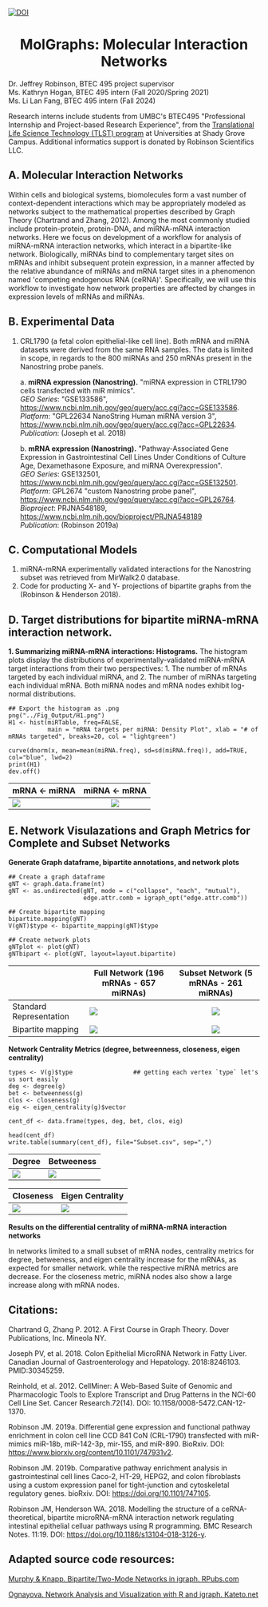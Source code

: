 [![DOI](https://zenodo.org/badge/278665845.svg)](https://zenodo.org/badge/latestdoi/278665845)
<h1 align="center">
MolGraphs: Molecular Interaction Networks </h1>

Dr. Jeffrey Robinson, BTEC 495 project supervisor<br>
Ms. Kathryn Hogan, BTEC 495 intern (Fall 2020/Spring 2021)<br>
Ms. Li Lan Fang, BTEC 495 intern (Fall 2024)<br>

Research interns include students from UMBC's BTEC495 "Professional Internship and Project-based Research Experience", from the [Translational Life Science Technology (TLST) program](http://shadygrove.umbc.edu/tlst.php) at Universities at Shady Grove Campus.  Additional informatics support is donated by Robinson Scientifics LLC.

## A. Molecular Interaction Networks 
Within cells and biological systems, biomolecules form a vast number of context-dependent interactions which may be appropriately modeled as networks subject to the mathematical properties described by Graph Theory (Chartrand and Zhang, 2012).  Among the most commonly studied include protein-protein, protein-DNA, and miRNA-mRNA interaction networks.  Here we focus on development of a workflow for analysis of miRNA-mRNA interaction networks, which interact in a bipartite-like network.  Biologically, miRNAs bind to complementary target sites on mRNAs and inhibit subsequent protein expression, in a manner affected by the relative abundance of miRNAs and mRNA target sites in a phenomenon named 'competing endogenous RNA (ceRNA)'.  Specifically, we will use this workflow to investigate how network properties are affected by changes in expression levels of mRNAs and miRNAs.

## B. Experimental Data
1. CRL1790 (a fetal colon epithelial-like cell line).  Both mRNA and miRNA datasets were derived from the same RNA samples.  The data is limited in scope, in regards to the 800 miRNAs and 250 mRNAs present in the Nanostring probe panels.

    a. <b>miRNA expression (Nanostring).</b> "miRNA expression in CTRL1790 cells transfected with miR mimics".<br>
    <em>GEO Series</em>: "GSE133586", https://www.ncbi.nlm.nih.gov/geo/query/acc.cgi?acc=GSE133586. <br>
    <em>Platform</em>: "GPL22634 NanoString Human miRNA version 3", https://www.ncbi.nlm.nih.gov/geo/query/acc.cgi?acc=GPL22634. <br>
    <em>Publication</em>: (Joseph et al. 2018)<br>
    
    b. <b>mRNA expression (Nanostring).</b> "Pathway-Associated Gene Expression in Gastrointestinal Cell Lines Under Conditions of Culture Age, Dexamethasone Exposure, and miRNA Overexpression". <br>
    <em>GEO Series</em>: GSE132501, https://www.ncbi.nlm.nih.gov/geo/query/acc.cgi?acc=GSE132501. <br>
    <em>Platform</em>: GPL2674 "custom Nanostring probe panel", https://www.ncbi.nlm.nih.gov/geo/query/acc.cgi?acc=GPL26764. <br>
    <em>Bioproject</em>: PRJNA548189, https://www.ncbi.nlm.nih.gov/bioproject/PRJNA548189 <br>
    <em>Publication</em>: (Robinson 2019a)<br>

## C. Computational Models
1. miRNA-mRNA experimentally validated interactions for the Nanostring subset was retrieved from MirWalk2.0 database.<br>
2. Code for producting X- and Y- projections of bipartite graphs from the  (Robinson & Henderson 2018). <br> 

## D. Target distributions for bipartite miRNA-mRNA interaction network.
<b>1. Summarizing miRNA-mRNA interactions: Histograms.</b>
The histogram plots display the distributions of experimentally-validated miRNA-mRNA target interactions from their two perspectives:  1. The number of mRNAs targeted by each individual miRNA, and 2. The number of miRNAs targeting each individual mRNA. Both miRNA nodes and mRNA nodes exhibit log-normal distributions. 

```
## Export the histogram as .png
png("../Fig_Output/H1.png")
H1 <- hist(miRTable, freq=FALSE, 
           main = "mRNA targets per miRNA: Density Plot", xlab = "# of mRNAs targeted", breaks=20, col = "lightgreen")

curve(dnorm(x, mean=mean(miRNA.freq), sd=sd(miRNA.freq)), add=TRUE, col="blue", lwd=2)
print(H1)
dev.off()
```
| mRNA <- miRNA        | miRNA <- mRNA           | 
| ------------- |:-------------:| 
| ![](Fig_Output/H1.png)      | ![](Fig_Output/H2.png) | 


## E. Network Visulazations and Graph Metrics for Complete and Subset Networks

<b> Generate Graph dataframe, bipartite annotations, and network plots </b>

```
## Create a graph dataframe
gNT <- graph.data.frame(nt)
gNT <- as.undirected(gNT, mode = c("collapse", "each", "mutual"),
                     edge.attr.comb = igraph_opt("edge.attr.comb"))

## Create bipartite mapping
bipartite.mapping(gNT)
V(gNT)$type <- bipartite_mapping(gNT)$type

## Create network plots
gNTplot <- plot(gNT)
gNTbipart <- plot(gNT, layout=layout.bipartite)

```

| | Full Network (196 mRNAs - 657 miRNAs)       | Subset Network (5 mRNAs - 261 miRNAs)          | 
| ------------- | ------------- |:-------------:| 
|Standard Representation| ![](Fig_Output/gFULLplot.png)      | ![](Fig_Output/gNTplot.png) | 
|Bipartite mapping| ![](Fig_Output/gFULLbipart.png)      | ![](Fig_Output/gNTbipart.png) | 



<b> Network Centrality Metrics (degree, betweenness, closeness, eigen centrality) </b>

```
types <- V(g)$type                 ## getting each vertex `type` let's us sort easily
deg <- degree(g)
bet <- betweenness(g)
clos <- closeness(g)
eig <- eigen_centrality(g)$vector

cent_df <- data.frame(types, deg, bet, clos, eig)

head(cent_df)
write.table(summary(cent_df), file="Subset.csv", sep=",")

```


|  Degree  |  Betweeness  | 
| ------------- | ------------- |
| ![](Fig_Output/degPlot.png)     | ![](Fig_Output/betPlot.png)  |


| Closeness |  Eigen Centrality  |
| ------------- | ------------- |
| ![](Fig_Output/closePlot.png) | ![](Fig_Output/eigPlot.png)  | 


<b> Results on the differential centrality of miRNA-mRNA interaction networks </b>

In networks limited to a small subset of mRNA nodes, centrality metrics for degree, betweeness, and eigen centrality increase for the mRNAs, as expected for smaller network. while the respective miRNA metrics are decrease.  For the closeness metric, miRNA nodes also show a large increase along with mRNA nodes.  


##

<h2 align="left">
Citations:
</h2>

Chartrand G, Zhang P. 2012. A First Course in Graph Theory. Dover Publications, Inc. Mineola NY.

Joseph PV, et al. 2018. Colon Epithelial MicroRNA Network in Fatty Liver. Canadian Journal of Gastroenterology and Hepatology. 2018:8246103. PMID:30345259.

Reinhold, et al. 2012. CellMiner: A Web-Based Suite of Genomic and Pharmacologic Tools to Explore Transcript and Drug Patterns in the NCI-60 Cell Line Set. Cancer Research.72(14). DOI: 10.1158/0008-5472.CAN-12-1370. 

Robinson JM. 2019a. Differential gene expression and functional pathway enrichment in colon cell line CCD 841 CoN (CRL-1790) transfected with miR-mimics miR-18b, miR-142-3p, mir-155, and miR-890.  BioRxiv. DOI: https://www.biorxiv.org/content/10.1101/747931v2.

Robinson JM. 2019b. Comparative pathway enrichment analysis in gastrointestinal cell lines Caco-2, HT-29, HEPG2, and colon fibroblasts using a custom expression panel for tight-junction and cytoskeletal regulatory genes. bioRxiv. DOI: https://doi.org/10.1101/747105. 

Robinson JM, Henderson WA. 2018. Modelling the structure of a ceRNA-theoretical, bipartite microRNA-mRNA interaction network regulating intestinal epithelial celluar pathways using R programming.  BMC Research Notes. 11:19. DOI: https://doi.org/10.1186/s13104-018-3126-y.

<h2 align="left">
Adapted source code resources:
</h2>  

[Murphy & Knapp. Bipartite/Two-Mode Networks in igraph. RPubs.com](https://rpubs.com/pjmurphy/317838)

[Ognayova. Network Analysis and Visualization with R and igraph. Kateto.net](https://kateto.net/netscix2016.html)
